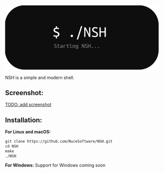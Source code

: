![Logo](https://raw.githubusercontent.com/NuceSoftware/NSH/master/logo/Logo.png)

NSH is a simple and modern shell.

## Screenshot:
[TODO: add screenshot]()

## Installation:
**For Linux and macOS:**
```shell
git clone https://github.com/NuceSoftware/NSH.git
cd NSH
make
./NSH
```

**For Windows:**
Support for Windows coming soon
